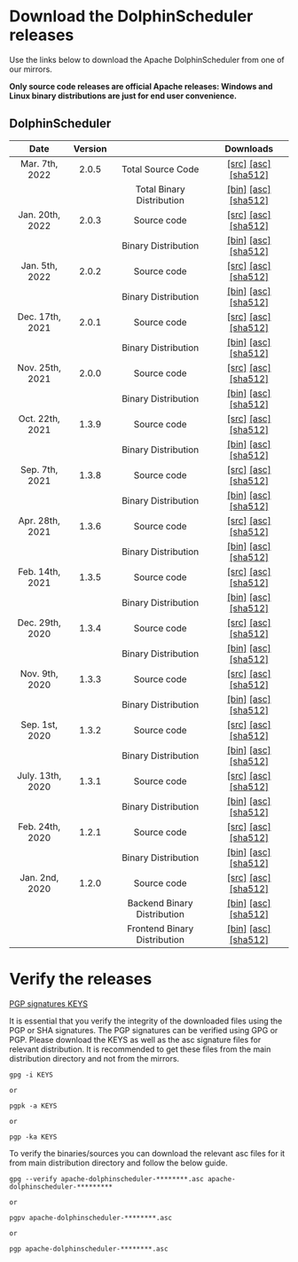 # Download the DolphinScheduler releases

Use the links below to download the Apache DolphinScheduler from one of our mirrors.

**Only source code releases are official Apache releases: Windows and Linux binary distributions are just for end user convenience.**




## DolphinScheduler
| Date | Version| | Downloads |
|:---:|:--:|:--:|:--:|
| Mar. 7th, 2022 | 2.0.5 | Total Source Code| [[src]](https://downloads.apache.org/dolphinscheduler/2.0.5/apache-dolphinscheduler-2.0.5-src.tar.gz) [[asc]](https://downloads.apache.org/dolphinscheduler/2.0.5/apache-dolphinscheduler-2.0.5-src.tar.gz.asc) [[sha512]](https://downloads.apache.org/dolphinscheduler/2.0.5/apache-dolphinscheduler-2.0.5-src.tar.gz.sha512)|
| | | Total Binary Distribution| [[bin]](https://downloads.apache.org/dolphinscheduler/2.0.5/apache-dolphinscheduler-2.0.5-bin.tar.gz) [[asc]](https://downloads.apache.org/dolphinscheduler/2.0.5/apache-dolphinscheduler-2.0.5-bin.tar.gz.asc) [[sha512]](https://downloads.apache.org/dolphinscheduler/2.0.5/apache-dolphinscheduler-2.0.5-bin.tar.gz.sha512)|
| Jan. 20th, 2022 | 2.0.3 | Source code| [[src]](https://www.apache.org/dyn/closer.lua/dolphinscheduler/2.0.3/apache-dolphinscheduler-2.0.3-src.tar.gz) [[asc]](https://downloads.apache.org/dolphinscheduler/2.0.3/apache-dolphinscheduler-2.0.3-src.tar.gz.asc) [[sha512]](https://downloads.apache.org/dolphinscheduler/2.0.3/apache-dolphinscheduler-2.0.3-src.tar.gz.sha512)|
| | | Binary Distribution| [[bin]](https://www.apache.org/dyn/closer.lua/dolphinscheduler/2.0.3/apache-dolphinscheduler-2.0.3-bin.tar.gz) [[asc]](https://downloads.apache.org/dolphinscheduler/2.0.3/apache-dolphinscheduler-2.0.3-bin.tar.gz.asc) [[sha512]](https://downloads.apache.org/dolphinscheduler/2.0.3/apache-dolphinscheduler-2.0.3-bin.tar.gz.sha512)|
| Jan. 5th, 2022 | 2.0.2 | Source code| [[src]](https://www.apache.org/dyn/closer.lua/dolphinscheduler/2.0.2/apache-dolphinscheduler-2.0.2-src.tar.gz) [[asc]](https://downloads.apache.org/dolphinscheduler/2.0.2/apache-dolphinscheduler-2.0.2-src.tar.gz.asc) [[sha512]](https://downloads.apache.org/dolphinscheduler/2.0.2/apache-dolphinscheduler-2.0.2-src.tar.gz.sha512)|
| | | Binary Distribution| [[bin]](https://www.apache.org/dyn/closer.lua/dolphinscheduler/2.0.2/apache-dolphinscheduler-2.0.2-bin.tar.gz) [[asc]](https://downloads.apache.org/dolphinscheduler/2.0.2/apache-dolphinscheduler-2.0.2-bin.tar.gz.asc) [[sha512]](https://downloads.apache.org/dolphinscheduler/2.0.2/apache-dolphinscheduler-2.0.2-bin.tar.gz.sha512)|
| Dec. 17th, 2021 | 2.0.1 | Source code| [[src]](https://www.apache.org/dyn/closer.lua/dolphinscheduler/2.0.1/apache-dolphinscheduler-2.0.1-src.tar.gz) [[asc]](https://downloads.apache.org/dolphinscheduler/2.0.1/apache-dolphinscheduler-2.0.1-src.tar.gz.asc) [[sha512]](https://downloads.apache.org/dolphinscheduler/2.0.1/apache-dolphinscheduler-2.0.1-src.tar.gz.sha512)|
| | | Binary Distribution| [[bin]](https://www.apache.org/dyn/closer.lua/dolphinscheduler/2.0.1/apache-dolphinscheduler-2.0.1-bin.tar.gz) [[asc]](https://downloads.apache.org/dolphinscheduler/2.0.1/apache-dolphinscheduler-2.0.1-bin.tar.gz.asc) [[sha512]](https://downloads.apache.org/dolphinscheduler/2.0.1/apache-dolphinscheduler-2.0.1-bin.tar.gz.sha512)|
| Nov. 25th, 2021 | 2.0.0 | Source code| [[src]](https://www.apache.org/dyn/closer.lua/dolphinscheduler/2.0.0/apache-dolphinscheduler-2.0.0-src.tar.gz) [[asc]](https://downloads.apache.org/dolphinscheduler/2.0.0/apache-dolphinscheduler-2.0.0-src.tar.gz.asc) [[sha512]](https://downloads.apache.org/dolphinscheduler/2.0.0/apache-dolphinscheduler-2.0.0-src.tar.gz.sha512)|
| | | Binary Distribution| [[bin]](https://www.apache.org/dyn/closer.lua/dolphinscheduler/2.0.0/apache-dolphinscheduler-2.0.0-bin.tar.gz) [[asc]](https://downloads.apache.org/dolphinscheduler/2.0.0/apache-dolphinscheduler-2.0.0-bin.tar.gz.asc) [[sha512]](https://downloads.apache.org/dolphinscheduler/2.0.0/apache-dolphinscheduler-2.0.0-bin.tar.gz.sha512)|
| Oct. 22th, 2021 | 1.3.9 | Source code| [[src]](https://www.apache.org/dyn/closer.lua/dolphinscheduler/1.3.9/apache-dolphinscheduler-1.3.9-src.tar.gz) [[asc]](https://downloads.apache.org/dolphinscheduler/1.3.9/apache-dolphinscheduler-1.3.9-src.tar.gz.asc) [[sha512]](https://downloads.apache.org/dolphinscheduler/1.3.9/apache-dolphinscheduler-1.3.9-src.tar.gz.sha512)|
| | | Binary Distribution| [[bin]](https://www.apache.org/dyn/closer.lua/dolphinscheduler/1.3.9/apache-dolphinscheduler-1.3.9-bin.tar.gz) [[asc]](https://downloads.apache.org/dolphinscheduler/1.3.9/apache-dolphinscheduler-1.3.9-bin.tar.gz.asc) [[sha512]](https://downloads.apache.org/dolphinscheduler/1.3.9/apache-dolphinscheduler-1.3.9-bin.tar.gz.sha512)|
| Sep. 7th, 2021 | 1.3.8 | Source code| [[src]](https://www.apache.org/dyn/closer.lua/dolphinscheduler/1.3.8/apache-dolphinscheduler-1.3.8-src.tar.gz) [[asc]](https://downloads.apache.org/dolphinscheduler/1.3.8/apache-dolphinscheduler-1.3.8-src.tar.gz.asc) [[sha512]](https://downloads.apache.org/dolphinscheduler/1.3.8/apache-dolphinscheduler-1.3.8-src.tar.gz.sha512)|
| | | Binary Distribution| [[bin]](https://www.apache.org/dyn/closer.lua/dolphinscheduler/1.3.8/apache-dolphinscheduler-1.3.8-bin.tar.gz) [[asc]](https://downloads.apache.org/dolphinscheduler/1.3.8/apache-dolphinscheduler-1.3.8-bin.tar.gz.asc) [[sha512]](https://downloads.apache.org/dolphinscheduler/1.3.8/apache-dolphinscheduler-1.3.8-bin.tar.gz.sha512)|
| Apr. 28th, 2021 | 1.3.6 | Source code| [[src]](https://www.apache.org/dyn/closer.lua/dolphinscheduler/1.3.6/apache-dolphinscheduler-1.3.6-src.tar.gz) [[asc]](https://downloads.apache.org/dolphinscheduler/1.3.6/apache-dolphinscheduler-1.3.6-src.tar.gz.asc) [[sha512]](https://downloads.apache.org/dolphinscheduler/1.3.6/apache-dolphinscheduler-1.3.6-src.tar.gz.sha512)|
| | | Binary Distribution| [[bin]](https://www.apache.org/dyn/closer.lua/dolphinscheduler/1.3.6/apache-dolphinscheduler-1.3.6-bin.tar.gz) [[asc]](https://downloads.apache.org/dolphinscheduler/1.3.6/apache-dolphinscheduler-1.3.6-bin.tar.gz.asc) [[sha512]](https://downloads.apache.org/dolphinscheduler/1.3.6/apache-dolphinscheduler-1.3.6-bin.tar.gz.sha512)|
| Feb. 14th, 2021 | 1.3.5 | Source code| [[src]](https://www.apache.org/dyn/closer.lua/dolphinscheduler/1.3.5/apache-dolphinscheduler-incubating-1.3.5-src.zip) [[asc]](https://downloads.apache.org/dolphinscheduler/1.3.5/apache-dolphinscheduler-incubating-1.3.5-src.zip.asc) [[sha512]](https://downloads.apache.org/dolphinscheduler/1.3.5/apache-dolphinscheduler-incubating-1.3.5-src.zip.sha512)|
| | | Binary Distribution| [[bin]](https://www.apache.org/dyn/closer.lua/dolphinscheduler/1.3.5/apache-dolphinscheduler-incubating-1.3.5-dolphinscheduler-bin.tar.gz) [[asc]](https://downloads.apache.org/dolphinscheduler/1.3.5/apache-dolphinscheduler-incubating-1.3.5-dolphinscheduler-bin.tar.gz.asc) [[sha512]](https://downloads.apache.org/dolphinscheduler/1.3.5/apache-dolphinscheduler-incubating-1.3.5-dolphinscheduler-bin.tar.gz.sha512)|
| Dec. 29th, 2020 | 1.3.4 | Source code| [[src]](https://www.apache.org/dyn/closer.lua/dolphinscheduler/1.3.4/apache-dolphinscheduler-incubating-1.3.4-src.zip) [[asc]](https://downloads.apache.org/dolphinscheduler/1.3.4/apache-dolphinscheduler-incubating-1.3.4-src.zip.asc) [[sha512]](https://downloads.apache.org/dolphinscheduler/1.3.4/apache-dolphinscheduler-incubating-1.3.4-src.zip.sha512)|
| | | Binary Distribution| [[bin]](https://www.apache.org/dyn/closer.lua/dolphinscheduler/1.3.4/apache-dolphinscheduler-incubating-1.3.4-dolphinscheduler-bin.tar.gz) [[asc]](https://downloads.apache.org/dolphinscheduler/1.3.4/apache-dolphinscheduler-incubating-1.3.4-dolphinscheduler-bin.tar.gz.asc) [[sha512]](https://downloads.apache.org/dolphinscheduler/1.3.4/apache-dolphinscheduler-incubating-1.3.4-dolphinscheduler-bin.tar.gz.sha512)|
| Nov. 9th, 2020 | 1.3.3 | Source code| [[src]](https://www.apache.org/dyn/closer.lua/dolphinscheduler/1.3.3/apache-dolphinscheduler-incubating-1.3.3-src.zip) [[asc]](https://downloads.apache.org/dolphinscheduler/1.3.3/apache-dolphinscheduler-incubating-1.3.3-src.zip.asc) [[sha512]](https://downloads.apache.org/dolphinscheduler/1.3.3/apache-dolphinscheduler-incubating-1.3.3-src.zip.sha512)|
| | | Binary Distribution| [[bin]](https://www.apache.org/dyn/closer.lua/dolphinscheduler/1.3.3/apache-dolphinscheduler-incubating-1.3.3-dolphinscheduler-bin.tar.gz) [[asc]](https://downloads.apache.org/dolphinscheduler/1.3.3/apache-dolphinscheduler-incubating-1.3.3-dolphinscheduler-bin.tar.gz.asc) [[sha512]](https://downloads.apache.org/dolphinscheduler/1.3.3/apache-dolphinscheduler-incubating-1.3.3-dolphinscheduler-bin.tar.gz.sha512)|
| Sep. 1st, 2020 | 1.3.2 | Source code| [[src]](https://archive.apache.org/dist/incubator/dolphinscheduler/1.3.2/apache-dolphinscheduler-incubating-1.3.2-src.zip) [[asc]](https://archive.apache.org/dist/incubator/dolphinscheduler/1.3.2/apache-dolphinscheduler-incubating-1.3.2-src.zip.asc) [[sha512]](https://archive.apache.org/dist/incubator/dolphinscheduler/1.3.2/apache-dolphinscheduler-incubating-1.3.2-src.zip.sha512)|
| | | Binary Distribution| [[bin]](https://archive.apache.org/dist/incubator/dolphinscheduler/1.3.2/apache-dolphinscheduler-incubating-1.3.2-dolphinscheduler-bin.tar.gz) [[asc]](https://archive.apache.org/dist/incubator/dolphinscheduler/1.3.2/apache-dolphinscheduler-incubating-1.3.2-dolphinscheduler-bin.tar.gz.asc) [[sha512]](https://archive.apache.org/dist/incubator/dolphinscheduler/1.3.2/apache-dolphinscheduler-incubating-1.3.2-dolphinscheduler-bin.tar.gz.sha512)|
| July. 13th, 2020 | 1.3.1 | Source code| [[src]](https://archive.apache.org/dist/incubator/dolphinscheduler/1.3.1/apache-dolphinscheduler-incubating-1.3.1-src.zip) [[asc]](https://archive.apache.org/dist/incubator/dolphinscheduler/1.3.1/apache-dolphinscheduler-incubating-1.3.1-src.zip.asc) [[sha512]](https://archive.apache.org/dist/incubator/dolphinscheduler/1.3.1/apache-dolphinscheduler-incubating-1.3.1-src.zip.sha512)|
| | | Binary Distribution| [[bin]](https://archive.apache.org/dist/incubator/dolphinscheduler/1.3.1/apache-dolphinscheduler-incubating-1.3.1-dolphinscheduler-bin.tar.gz) [[asc]](https://archive.apache.org/dist/incubator/dolphinscheduler/1.3.1/apache-dolphinscheduler-incubating-1.3.1-dolphinscheduler-bin.tar.gz.asc) [[sha512]](https://archive.apache.org/dist/incubator/dolphinscheduler/1.3.1/apache-dolphinscheduler-incubating-1.3.1-dolphinscheduler-bin.tar.gz.sha512)|
| Feb. 24th, 2020 | 1.2.1 | Source code| [[src]](https://archive.apache.org/dist/incubator/dolphinscheduler/1.2.1/apache-dolphinscheduler-incubating-1.2.1-src.zip) [[asc]](https://archive.apache.org/dist/incubator/dolphinscheduler/1.2.1/apache-dolphinscheduler-incubating-1.2.1-src.zip.asc) [[sha512]](https://archive.apache.org/dist/incubator/dolphinscheduler/1.2.1/apache-dolphinscheduler-incubating-1.2.1-src.zip.sha512)|
| | | Binary Distribution| [[bin]](https://archive.apache.org/dist/incubator/dolphinscheduler/1.2.1/apache-dolphinscheduler-incubating-1.2.1-dolphinscheduler-bin.tar.gz) [[asc]](https://archive.apache.org/dist/incubator/dolphinscheduler/1.2.1/apache-dolphinscheduler-incubating-1.2.1-dolphinscheduler-bin.tar.gz.asc) [[sha512]](https://archive.apache.org/dist/incubator/dolphinscheduler/1.2.1/apache-dolphinscheduler-incubating-1.2.1-dolphinscheduler-bin.tar.gz.sha512)|
| Jan. 2nd, 2020 | 1.2.0 | Source code| [[src]](https://archive.apache.org/dist/incubator/dolphinscheduler/1.2.0/apache-dolphinscheduler-incubating-1.2.0-src.zip) [[asc]](https://archive.apache.org/dist/incubator/dolphinscheduler/1.2.0/apache-dolphinscheduler-incubating-1.2.0-src.zip.asc) [[sha512]](https://archive.apache.org/dist/incubator/dolphinscheduler/1.2.0/apache-dolphinscheduler-incubating-1.2.0-src.zip.sha512)|
| | | Backend Binary Distribution| [[bin]](https://archive.apache.org/dist/incubator/dolphinscheduler/1.2.0/apache-dolphinscheduler-incubating-1.2.0-dolphinscheduler-backend-bin.tar.gz) [[asc]](https://archive.apache.org/dist/incubator/dolphinscheduler/1.2.0/apache-dolphinscheduler-incubating-1.2.0-dolphinscheduler-backend-bin.tar.gz.asc) [[sha512]](https://archive.apache.org/dist/incubator/dolphinscheduler/1.2.0/apache-dolphinscheduler-incubating-1.2.0-dolphinscheduler-backend-bin.tar.gz.sha512)|
| | | Frontend Binary Distribution| [[bin]](https://archive.apache.org/dist/incubator/dolphinscheduler/1.2.0/apache-dolphinscheduler-incubating-1.2.0-dolphinscheduler-front-bin.tar.gz) [[asc]](https://archive.apache.org/dist/incubator/dolphinscheduler/1.2.0/apache-dolphinscheduler-incubating-1.2.0-dolphinscheduler-front-bin.tar.gz.asc) [[sha512]](https://archive.apache.org/dist/incubator/dolphinscheduler/1.2.0/apache-dolphinscheduler-incubating-1.2.0-dolphinscheduler-front-bin.tar.gz.sha512)|

# Verify the releases
[PGP signatures KEYS](https://downloads.apache.org/dolphinscheduler/KEYS)

It is essential that you verify the integrity of the downloaded files using the PGP or SHA signatures. The PGP signatures can be verified using GPG or PGP. Please download the KEYS as well as the asc signature files for relevant distribution. It is recommended to get these files from the main distribution directory and not from the mirrors.

```
gpg -i KEYS

or

pgpk -a KEYS

or

pgp -ka KEYS
```

To verify the binaries/sources you can download the relevant asc files for it from main distribution directory and follow the below guide.

```
gpg --verify apache-dolphinscheduler-********.asc apache-dolphinscheduler-*********

or

pgpv apache-dolphinscheduler-********.asc

or

pgp apache-dolphinscheduler-********.asc
```

<br/>
